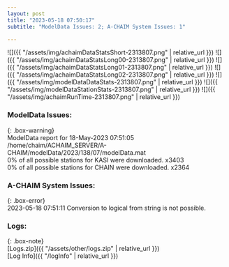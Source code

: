 ```yaml
---
layout: post
title: "2023-05-18 07:50:17"
subtitle: "ModelData Issues: 2; A-CHAIM System Issues: 1"

---
```


![]({{ "/assets/img/achaimDataStatsShort-2313807.png" | relative_url }})
![]({{ "/assets/img/achaimDataStatsLong00-2313807.png" | relative_url }})
![]({{ "/assets/img/achaimDataStatsLong01-2313807.png" | relative_url }})
![]({{ "/assets/img/achaimDataStatsLong02-2313807.png" | relative_url }})
![]({{ "/assets/img/modelDataDataStats-2313807.png" | relative_url }})
![]({{ "/assets/img/modelDataStationStats-2313807.png" | relative_url }})
![]({{ "/assets/img/achaimRunTime-2313807.png" | relative_url }})


### ModelData Issues:  
  
{: .box-warning}  
 ModelData report for 18-May-2023 07:51:05   
 /home/chaim/ACHAIM_SERVER/A-CHAIM/modelData/2023/138/07/modelData.mat   
 0% of all possible stations for KASI were downloaded. x3403   
 0% of all possible stations for CHAIN were downloaded. x2364   
  
### A-CHAIM System Issues:  
  
{: .box-error}  
2023-05-18 07:51:11 Conversion to logical from string is not possible.  

### Logs:  
  
{: .box-note}  
[Logs.zip]({{ "/assets/other/logs.zip" | relative_url }})  
[Log Info]({{ "/logInfo" | relative_url }})  
